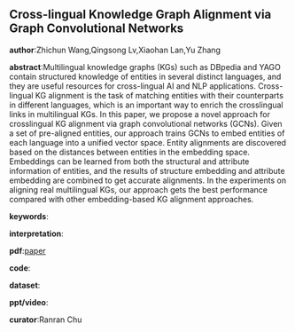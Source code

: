 ## Cross-lingual Knowledge Graph Alignment via Graph Convolutional Networks

**author**:Zhichun Wang,Qingsong Lv,Xiaohan Lan,Yu Zhang

**abstract**:Multilingual knowledge graphs (KGs) such as DBpedia and YAGO contain structured knowledge of entities in several distinct languages, and they are useful resources for cross-lingual AI and NLP applications. Cross-lingual KG alignment is the task of matching entities with their counterparts in different languages, which is an important way to enrich the crosslingual links in multilingual KGs. In this paper, we propose a novel approach for crosslingual KG alignment via graph convolutional networks (GCNs). Given a set of pre-aligned entities, our approach trains GCNs to embed entities of each language into a unified vector space. Entity alignments are discovered based on the distances between entities in the embedding space. Embeddings can be learned from both the structural and attribute information of entities, and the results of structure embedding and attribute embedding are combined to get accurate alignments. In the experiments on aligning real multilingual KGs, our approach gets the best performance compared with other
embedding-based KG alignment approaches.

**keywords**:

**interpretation**:

**pdf**:[paper](https://www.aclweb.org/anthology/D18-1032.pdf)

**code**:

**dataset**:

**ppt/video**:

**curator**:Ranran Chu